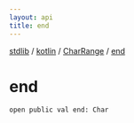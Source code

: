 ```yaml
---
layout: api
title: end
---
```

[stdlib](../../index.html) / [kotlin](../index.html) / [CharRange](index.html) / [end](end.html)

# end

```
open public val end: Char
```
